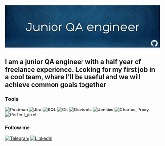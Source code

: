 ![Header](https://github.com/Marina-Velikhanova/Marina-Velikhanova/blob/main/assets/Junior%20QA%20engineer.png)

## I am a junior QA engineer with a half year of freelance experience. Looking for my first job in a cool team, where I'll be useful and we will achieve common goals together

### Tools 
![Postman](https://img.shields.io/badge/-Postman-161571?style=for-the-badge&logo=postman)
![Jira](https://img.shields.io/badge/-Jira-161571?style=for-the-badge&logo=atlassian)
![SQL](https://img.shields.io/badge/-SQL-161571?style=for-the-badge&logo=mysql)
![Git](https://img.shields.io/badge/-Git-161571?style=for-the-badge&logo=git)
![Devtools](https://img.shields.io/badge/-Devtools-161571?style=for-the-badge&logo=googlechrome)
![Jenkins](https://img.shields.io/badge/-Jenkins-161571?style=for-the-badge&logo=Jenkins)
![Charles_Proxy](https://img.shields.io/badge/-Charles_Proxy-161571?style=for-the-badge&logo=CharlesProxy)
![Perfect_pixel](https://img.shields.io/badge/-Perfect_Pixel-161571?style=for-the-badge&logo=Perfect_pixel)


### Follow me
[![Telegram](https://img.shields.io/badge/-Telegram-161571?style=for-the-badge&logo=telegram)](https://t.me/velikiykhan)
[![LinkedIn](https://img.shields.io/badge/-LinkedIn-161571?style=for-the-badge&logo=linkedin)](linkedin.com/in/марина-велиханова-152628234)
